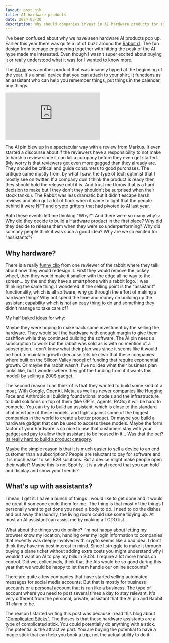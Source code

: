 ```yaml
---
layout: post.njk
title: AI hardware products
date: 2024-03-30
description: Why should companies invest in AI hardware products for software solutions? Both Humane's AI pin and Rabbits R1 thought so despite The high costs, complexities, and distribution challenges.
---
```


I've been confused about why we have seen hardware AI products pop up. Earlier this year there was quite a lot of buzz around the [Rabbit r1](https://www.rabbit.tech/rabbit-r1). The fun design from teenage engineering together with hitting the peak of the AI hype made me interested. Even though I wasn't super excited about buying it or really understood what it was for I wanted to know more.

The [AI pin](https://humane.com/aipin) was another product that was insanely hyped at the beginning of the year. It's a small device that you can attach to your shirt. It functions as an assistant who can help you remember things, put things in the calendar, buy things.

<div class="responsive-video">
    <iframe src="https://www.youtube.com/embed/TitZV6k8zfA?si=gCgmw7z0EZKPzYFb" frameborder="0" allow="accelerometer; autoplay; clipboard-write; encrypted-media; gyroscope; picture-in-picture; web-share" referrerpolicy="strict-origin-when-cross-origin" allowfullscreen></iframe>
</div>

The AI pin blew up in a spectacular way with a review from Markus. It even started a discourse about if the reviewers have a responsibility to not make to harsh a review since it can kill a company before they even get started. (My worry is that reviewers get even more gagged than they already are. They should be critical and guide consumers to good purchases. The critique came mostly from, by what I saw, the type of tech optimist that I mostly see on twitter. If a company don't think the product is ready then they should hold the release until it is. And trust me I know that is a hard decision to make but I they don't they shouldn't be surprised when their stock tanks.). The Rabbit was less dramatic but it didn't escape harsh reviews and also got a lot of flack when it came to light that the people behind it were [NFT and crypto grifters](https://www.wheresyoured.at/rabbit-holed/) that had pivoted to AI last year.

Both these events left me thinking "Why?". And there were so many why's: Why did they decide to build a Hardware product in the first place? Why did they decide to release them when they were so underperforming? Why did so many people think it was such a good idea? Why are we so excited for "assistants"?

## Why hardware?

There is a really [funny clip](https://x.com/jaykapoor24/status/1785940555471659429?s=12) from one reviewer of the rabbit where they talk about how they would redesign it. First they would remove the jockey wheel, then they would make it smaller with the edge all he way to the screen… by the end they have a smartphone with a rabbit logo. I was thinking the same thing. I wondered: If the selling point is the "assistant" functionality, which is all software, why go through the effort of making a hardware thing? Why not spend the time and money on building up the assistant capability which is not an easy thing to do and something they didn't manage to take care of?

My half baked ideas for why:

Maybe they were hoping to make back some investment by the selling the hardware. They would sell the hardware with enough margin to give them cashflow while they continued building the software. The AI pin needs a subscription to work but the rabbit was sold as is with no mention of a subscription. I don't know what their plan was since it seems like it would be hard to maintain growth (because lets be clear that these companies where built on the Silicon Valley model of funding that require exponential growth. Or maybe the rabbit wasn't, I've no idea what their business plan looks like, but I wonder where they got the funding from if it wants this model) by selling a 200$ gadget.

The second reason I can think of is that they wanted to build some kind of a moat. With Google, OpenAI, Meta, as well as newer companies like Hugging Face and Anthropic all building foundational models and the infrastructure to build solutions on top of them (like GPTs, Agents, RAGs) it will be hard to compete. You can try to build an assistant, which is close to the standard chat interface of these models, and fight against some of the biggest companies in the world to create a better product. Or maybe you build a hardware gadget that can be used to access these models. Maybe the form factor of your hardware is so nice to use that customers stay with your gadget and pay to allow their assistant to be housed in it… Was that the bet? [Its really hard to build a product category](https://interconnected.org/home/2024/01/26/hardware).

Maybe the simple reason is that it is much easier to sell a device to an end customer than a subscription? People are reluctant to pay for software and it is much easer to sell B2B solutions. But a device might make people open their wallet? Maybe this is not Spotify, it is a vinyl record that you can hold and display and show your friends?

## What's up with assistants?

I mean, I get it. I have a bunch of things I would like to get done and it would be great if someone could them for me. The thing is that most of the things I personally want to get done you need a body to do. I need to do the dishes and put away the laundry, the living room could use some tidying up. At most an AI assistant can assist me by making a TODO list.

What about the things you do online? I'm not happy about letting my browser know my location, handing over my login information to companies that recently was deeply involved with crypto seems like a bad idea. I don't think they have my best interest in mind. Since I struggle to make it through buying a plane ticket without adding extra costs you might understand why I wouldn't want an AI to pay my bills in 2024. I require a lot more hands on control. Did we, collectively, think that the AIs would be so good during this year that we would be happy to let them handle our online accounts?

There are quite a few companies that have started selling automated messages for social media accounts. But that is mostly for business accounts or a personal account that is run like a business. The type of account where you need to post several times a day to stay relevant. It's very different from the personal, private, assistant that the AI pin and Rabbit R1 claim to be.

The reason I started writing this post was because I read this blog about ["Complicated Sticks"](https://fasterandworse.com/complicated-sticks/). The theses is that these hardware assistants are a type of complicated stick. You could potentially do anything with a stick. The potential is the attractive part. You are buying the potential to have a magic stick that can help you book a trip, not the actual ability to do it.
